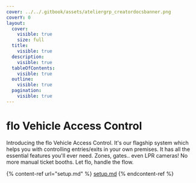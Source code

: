 ```yaml
---
cover: ../../.gitbook/assets/ateliergrp_creatordocsbanner.png
coverY: 0
layout:
  cover:
    visible: true
    size: full
  title:
    visible: true
  description:
    visible: true
  tableOfContents:
    visible: true
  outline:
    visible: true
  pagination:
    visible: true
---
```


# flo Vehicle Access Control

Introducing the flo Vehicle Access Control. It's our flagship system which helps you with controlling entries/exits in your own premises. It has all the essential features you'll ever need. Zones, gates.. even LPR cameras! No more manual ticket booths. Let flo, handle the flow.

{% content-ref url="setup.md" %}
[setup.md](setup.md)
{% endcontent-ref %}
